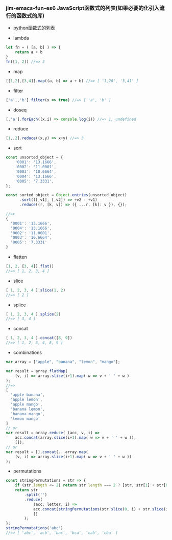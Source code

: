 ### jim-emacs-fun-es6 JavaScript函数式的列表(如果必要的化引入流行的函数式的库)

* [python函数式的列表](https://github.com/FPTensorFlow/jim-emacs-fun-py)

* lambda

``` javascript
let fn = ( [a, b] ) => {
    return a + b
}
fn([1, 2]) //=> 3

```

* map

``` javascript
[[1,2],[3,4]].map((a, b) => a + b) //=> [ '1,20', '3,41' ]
```
* filter

``` javascript
['a',,'b'].filter(x => true) //=> [ 'a', 'b' ]
```

* doseq

``` javascript
[,'a'].forEach((x,i) => console.log(i)) //=> 1, undefined
```

* reduce

``` javascript
[1,,2].reduce((x,y) => x+y) //=> 3
```
* sort

``` javascript
const unsorted_object = {
    '0001': '13.1666',
    '0002': '11.0001',
    '0003': '10.6664',
    '0004': '13.1666',
    '0005': '7.3331',
};

const sorted_object = Object.entries(unsorted_object)
      .sort(([,v1], [,v2]) => +v2 - +v1)
      .reduce((r, [k, v]) => ({ ...r, [k]: v }), {});

//=>
{
  '0001': '13.1666',
  '0004': '13.1666',
  '0002': '11.0001',
  '0003': '10.6664',
  '0005': '7.3331'
}
```
* flatten

``` javascript
[1, 2, [3, 4]].flat()
//=> [ 1, 2, 3, 4 ]
```
* slice

``` javascript
[ 1, 2, 3, 4 ].slice(1, 2)
//=> [ 2 ]
```
* splice

``` javascript
[ 1, 2, 3, 4 ].splice(2)
//=> [ 3, 4 ]
```

* concat

``` javascript
[ 1, 2, 3, 4 ].concat([8, 9])
//=> [ 1, 2, 3, 4, 8, 9 ]
```
* combinations

``` javascript
var array = ["apple", "banana", "lemon", "mango"];

var result = array.flatMap(
    (v, i) => array.slice(i+1).map( w => v + ' ' + w )
);
//=>
[
  'apple banana',
  'apple lemon',
  'apple mango',
  'banana lemon',
  'banana mango',
  'lemon mango'
]
// or
var result = array.reduce( (acc, v, i) =>
    acc.concat(array.slice(i+1).map( w => v + ' ' + w )),
    []);
// or
var result = [].concat(...array.map(
    (v, i) => array.slice(i+1).map( w => v + ' ' + w ))
);
```
* permutations

``` javascript
const stringPermutations = str => {
    if (str.length <= 2) return str.length === 2 ? [str, str[1] + str[0]] : [str];
    return str
        .split('')
        .reduce(
            (acc, letter, i) =>
            acc.concat(stringPermutations(str.slice(0, i) + str.slice(i + 1)).map(val => letter + val)),
            []
        );
};
stringPermutations('abc')
//=> [ 'abc', 'acb', 'bac', 'bca', 'cab', 'cba' ]
```
